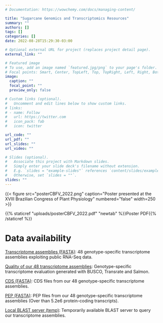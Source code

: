 ```yaml
---
# Documentation: https://wowchemy.com/docs/managing-content/

title: "Sugarcane Genomics and Transcriptomics Resources"
summary: ""
authors: []
tags: []
categories: []
date: 2022-08-28T15:29:30-03:00

# Optional external URL for project (replaces project detail page).
external_link: ""

# Featured image
# To use, add an image named `featured.jpg/png` to your page's folder.
# Focal points: Smart, Center, TopLeft, Top, TopRight, Left, Right, BottomLeft, Bottom, BottomRight.
image:
  caption: ""
  focal_point: ""
  preview_only: false

# Custom links (optional).
#   Uncomment and edit lines below to show custom links.
# links:
# - name: Follow
#   url: https://twitter.com
#   icon_pack: fab
#   icon: twitter

url_code: ""
url_pdf: ""
url_slides: ""
url_video: ""

# Slides (optional).
#   Associate this project with Markdown slides.
#   Simply enter your slide deck's filename without extension.
#   E.g. `slides = "example-slides"` references `content/slides/example-slides.md`.
#   Otherwise, set `slides = ""`.
slides: ""
---
```


{{< figure src="posterCBFV_2022.png" caption="Poster presented at the XVIII Brazilian Congress of Plant Physiology" numbered="false" width=250 >}}

{{% staticref "uploads/posterCBFV_2022.pdf" "newtab" %}}Poster PDF{{% /staticref %}}

# Data availability

[Transcriptome assemblies (FASTA)](https://figshare.com/articles/dataset/Genotype_specific_transcriptome_assemblies_-_Fasta_files/18623039): 48 genotype-specific transcriptome assemblies exploiting public RNA-Seq data.

[Quality of our 48 transcriptome assemblies](https://figshare.com/articles/dataset/Genotype_specific_transcriptome_assemblies_-_Evaluation_metrics/18623321): Genotype-specific transcriptome evaluation generated with BUSCO, Transrate and Salmon.

[CDS (FASTA)](https://figshare.com/articles/dataset/Genotype_specific_CDS_-_Fasta_files/19426715): CDS files from our 48 genotype-specific transcriptome assemblies.

[PEP (FASTA)](https://figshare.com/articles/dataset/Genotype_specific_PEP_-_Fasta_files/19426721): PEP files from our 48 genotype-specific transcriptome assemblies (Over than 5.2e6 protein-coding transcripts).

[Local BLAST server (temp)](http://200.144.245.42:4567): Temporarily available BLAST server to query our transcriptome assemblies. 
